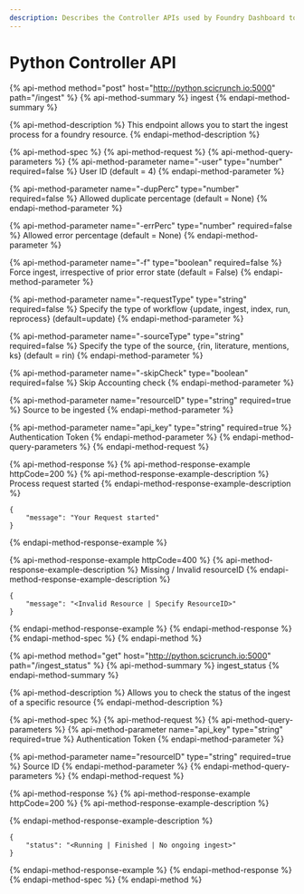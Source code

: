```yaml
---
description: Describes the Controller APIs used by Foundry Dashboard to start the processes
---
```


# Python Controller API

{% api-method method="post" host="http://python.scicrunch.io:5000" path="/ingest" %}
{% api-method-summary %}
ingest
{% endapi-method-summary %}

{% api-method-description %}
This endpoint allows you to start the ingest process for a foundry resource.
{% endapi-method-description %}

{% api-method-spec %}
{% api-method-request %}
{% api-method-query-parameters %}
{% api-method-parameter name="-user" type="number" required=false %}
User ID \(default = 4\)
{% endapi-method-parameter %}

{% api-method-parameter name="-dupPerc" type="number" required=false %}
Allowed duplicate percentage \(default = None\)
{% endapi-method-parameter %}

{% api-method-parameter name="-errPerc" type="number" required=false %}
Allowed error percentage \(default = None\)
{% endapi-method-parameter %}

{% api-method-parameter name="-f" type="boolean" required=false %}
Force ingest, irrespective of prior error state \(default = False\)
{% endapi-method-parameter %}

{% api-method-parameter name="-requestType" type="string" required=false %}
Specify the type of workflow {update, ingest, index, run, reprocess} \(default=update\)
{% endapi-method-parameter %}

{% api-method-parameter name="-sourceType" type="string" required=false %}
Specify the type of the source, {rin, literature, mentions, ks} \(default = rin\)
{% endapi-method-parameter %}

{% api-method-parameter name="-skipCheck" type="boolean" required=false %}
Skip Accounting check
{% endapi-method-parameter %}

{% api-method-parameter name="resourceID" type="string" required=true %}
Source to be ingested
{% endapi-method-parameter %}

{% api-method-parameter name="api\_key" type="string" required=true %}
Authentication Token
{% endapi-method-parameter %}
{% endapi-method-query-parameters %}
{% endapi-method-request %}

{% api-method-response %}
{% api-method-response-example httpCode=200 %}
{% api-method-response-example-description %}
Process request started
{% endapi-method-response-example-description %}

```
{
    "message": "Your Request started"
}
```
{% endapi-method-response-example %}

{% api-method-response-example httpCode=400 %}
{% api-method-response-example-description %}
Missing / Invalid resourceID 
{% endapi-method-response-example-description %}

```
{
    "message": "<Invalid Resource | Specify ResourceID>"
}
```
{% endapi-method-response-example %}
{% endapi-method-response %}
{% endapi-method-spec %}
{% endapi-method %}

{% api-method method="get" host="http://python.scicrunch.io:5000" path="/ingest\_status" %}
{% api-method-summary %}
ingest\_status
{% endapi-method-summary %}

{% api-method-description %}
Allows you to check the status of the ingest of a specific resource
{% endapi-method-description %}

{% api-method-spec %}
{% api-method-request %}
{% api-method-query-parameters %}
{% api-method-parameter name="api\_key" type="string" required=true %}
Authentication Token
{% endapi-method-parameter %}

{% api-method-parameter name="resourceID" type="string" required=true %}
Source ID
{% endapi-method-parameter %}
{% endapi-method-query-parameters %}
{% endapi-method-request %}

{% api-method-response %}
{% api-method-response-example httpCode=200 %}
{% api-method-response-example-description %}

{% endapi-method-response-example-description %}

```
{
    "status": "<Running | Finished | No ongoing ingest>"
}
```
{% endapi-method-response-example %}
{% endapi-method-response %}
{% endapi-method-spec %}
{% endapi-method %}

